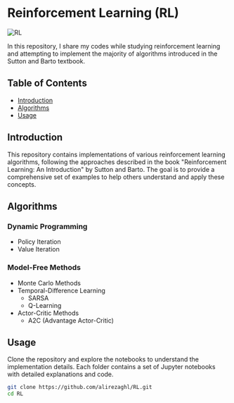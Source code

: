 # Reinforcement Learning (RL)

![RL](https://img.shields.io/badge/Reinforcement%20Learning-Sutton%20%26%20Barto-blue)

In this repository, I share my codes while studying reinforcement learning and attempting to implement the majority of algorithms introduced in the Sutton and Barto textbook.

## Table of Contents
- [Introduction](#introduction)
- [Algorithms](#algorithms)
- [Usage](#usage)
  
## Introduction
This repository contains implementations of various reinforcement learning algorithms, following the approaches described in the book "Reinforcement Learning: An Introduction" by Sutton and Barto. The goal is to provide a comprehensive set of examples to help others understand and apply these concepts.

## Algorithms
### Dynamic Programming
- Policy Iteration
- Value Iteration

### Model-Free Methods
- Monte Carlo Methods
- Temporal-Difference Learning
  - SARSA
  - Q-Learning
- Actor-Critic Methods
  - A2C (Advantage Actor-Critic)

## Usage
Clone the repository and explore the notebooks to understand the implementation details. Each folder contains a set of Jupyter notebooks with detailed explanations and code.

```sh
git clone https://github.com/alirezaghl/RL.git
cd RL

